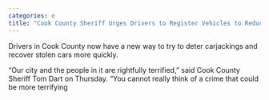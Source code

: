 ```yaml
---
categories: e
title: "Cook County Sheriff Urges Drivers to Register Vehicles to Reduce Carjackings"
---
```


Drivers in Cook County now have a new way to try to deter carjackings and recover stolen cars more quickly.



&#8220;Our city and the people in it are rightfully terrified,&#8221; said Cook County Sheriff Tom Dart on Thursday. &#8220;You cannot really think of a crime that could be more terrifying
